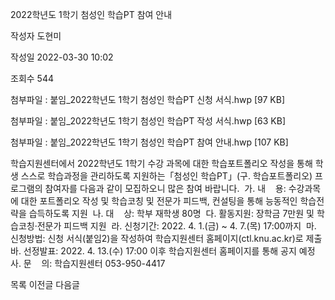 2022학년도 1학기 첨성인 학습PT 참여 안내



작성자
도현미


작성일
2022-03-30 10:02


조회수
544


첨부파일 : 붙임\_2022학년도 1학기 첨성인 학습PT 신청 서식.hwp [97 KB]  

첨부파일 : 붙임\_2022학년도 1학기 첨성인 학습PT 작성 서식.hwp [63 KB]  

첨부파일 : 붙임\_2022학년도 1학기 첨성인 학습PT 참여 안내.hwp [107 KB]


﻿학습지원센터에서 2022학년도 1학기 수강 과목에 대한 학습포트폴리오 작성을 통해 학생 스스로 학습과정을 관리하도록 지원하는「첨성인 학습PT」(구. 학습포트폴리오) 프로그램의 참여자를 다음과 같이 모집하오니 많은 참여 바랍니다.  가. 내    용: 수강과목에 대한 포트폴리오 작성 및 학습코칭 및 전문가 피드백, 컨설팅을 통해 능동적인 학습전략을 습득하도록 지원  나. 대    상: 학부 재학생 80명  다. 활동지원: 장학금 7만원 및 학습코칭·전문가 피드백 지원  라. 신청기간: 2022. 4. 1.(금) ~ 4. 7.(목) 17:00까지  마. 신청방법: 신청 서식(붙임2)을 작성하여 학습지원센터 홈페이지(ctl.knu.ac.kr)로 제출  바. 선정발표: 2022. 4. 13.(수) 17:00 이후 학습지원센터 홈페이지를 통해 공지 예정  사. 문    의: 학습지원센터 053-950-4417





목록
이전글
다음글





